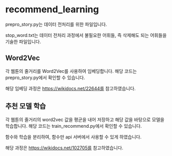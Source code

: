# recommend_learning
prepro_story.py는 데이터 전처리를 위한 파일입니다.



stop_word.txt는 데이터 전처리 과정에서 불필요한 어휘들, 즉 삭제해도 되는 어휘들을 기술한 파일입니다.




## Word2Vec
각 웹툰의 줄거리를 Word2Vec를 사용하여 임베딩합니다. 해당 코드는 prepro_story.py에서 확인할 수 있습니다.



해당 임베딩 과정은 https://wikidocs.net/22644를 참고하였습니다.



## 추천 모델 학습
각 웹툰의 줄거리의 word2vec 값을 평균을 내어 저장하고 해당 값을 바탕으로 모델을 학습합니다. 해당 코드는 train_recommend.py에서 확인할 수 있습니다.



함수와 학습을 분리하여, 함수만 api 서버에서 사용할 수 있게 하였습니다.



해당 과정은 https://wikidocs.net/102705를 참고하였습니다.
